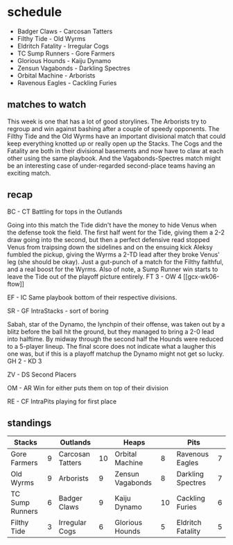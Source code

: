 # schedule

* Badger Claws - Carcosan Tatters
* Filthy Tide - Old Wyrms
* Eldritch Fatality - Irregular Cogs
* TC Sump Runners - Gore Farmers  
* Glorious Hounds - Kaiju Dynamo
* Zensun Vagabonds - Darkling Spectres
* Orbital Machine - Arborists
* Ravenous Eagles - Cackling Furies

## matches to watch

This week is one that has a lot of good storylines. The Arborists try to regroup and win against bashing after a couple of speedy opponents. The Filthy Tide and the Old Wyrms have an important divisional match that could keep everything knotted up or really open up the Stacks. The Cogs and the Fatality are both in their divisional basements and now have to claw at each other using the same playbook. And the Vagabonds-Spectres match might be an interesting case of under-regarded second-place teams having an exciting match.

## recap

BC - CT Battling for tops in the Outlands

Going into this match the Tide didn't have the money to hide Venus when the defense took the field. The first half went for the Tide, giving them a 2-2 draw going into the second, but then a perfect defensive read stopped Venus from traipsing down the sidelines and on the ensuing kick Aleksy fumbled the pickup, giving the Wyrms a 2-TD lead after they broke Venus' leg (she should be okay). Just a gut-punch of a match for the Filthy faithful, and a real boost for the Wyrms. Also of note, a Sump Runner win starts to leave the Tide out of the playoff picture entirely. FT 3 - OW 4 [[gcx-wk06-ftow]]

EF - IC Same playbook bottom of their respective divisions.

SR - GF IntraStacks - sort of boring

Sabah, star of the Dynamo, the lynchpin of their offense, was taken out by a blitz before the ball hit the ground, but they managed to bring a 2-0 lead into halftime. By midway through the second half the Hounds were reduced to a 5-player lineup. The final score does not indicate what a laugher this one was, but if this is a playoff matchup the Dynamo might not get so lucky. GH 2 - KD 3

ZV - DS Second Placers

OM - AR Win for either puts them on top of their division

RE - CF IntraPits playing for first place

## standings

| Stacks |  | Outlands |  | Heaps |  | Pits |  |
|-------|-----|--|--|------|------|--|--|
| Gore Farmers | 9 | Carcosan Tatters | 10 | Orbital Machine | 8 | Ravenous Eagles | 7 |
| Old Wyrms | 9 | Arborists | 9 | Zensun Vagabonds | 8 | Darkling Spectres | 7 |
| TC Sump Runners | 6 | Badger Claws | 9 | Kaiju Dynamo | 10 | Cackling Furies | 6 |
| Filthy Tide | 3 | Irregular Cogs | 6 | Glorious Hounds | 5 | Eldritch Fatality | 5 |

